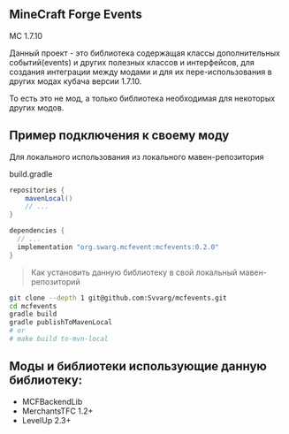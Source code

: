 ## MineCraft Forge Events

MC 1.7.10

Данный проект - это библиотека содержащая классы дополнительных событий(events)
и других полезных классов и интерфейсов, для создания интеграции между модами
и для их пере-использования в других модах кубача версии 1.7.10.

То есть это не мод, а только библиотека необходимая для некоторых других модов.


## Пример подключения к своему моду

Для локального использования из локального мавен-репозитория

build.gradle
```gradle
repositories {
    mavenLocal()
    // ...
}

dependencies {
  // ...
  implementation "org.swarg.mcfevent:mcfevents:0.2.0"
}
```

> Как установить данную библиотеку в свой локальный мавен-репозиторий
```sh
git clone --depth 1 git@github.com:Svvarg/mcfevents.git
cd mcfevents
gradle build
gradle publishToMavenLocal
# or
# make build to-mvn-local
```


## Моды и библиотеки использующие данную библиотеку:

- MCFBackendLib
- MerchantsTFC 1.2+
- LevelUp 2.3+
